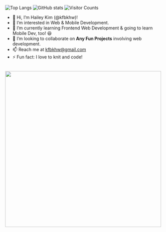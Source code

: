 ![Top Langs](https://github-readme-stats.vercel.app/api/top-langs/?username=kfbkhw&theme=graywhite)
![GitHub stats](https://github-readme-stats.vercel.app/api?username=kfbkhw&show_icons=true&theme=graywhite)
![Visitor Counts](https://visitor-badge.laobi.icu/badge?page_id=kfbkhw)

- 👋 Hi, I’m Hailey Kim (@kfbkhw)!
- 👀 I’m interested in Web & Mobile Development.
- 🌱 I’m currently learning Frontend Web Development & going to learn Mobile Dev, too! 😆
- 💞️ I’m looking to collaborate on **Any Fun Projects** involving web development.
- 📫 Reach me at kfbkhw@gmail.com
- ⚡ Fun fact: I love to knit and code!
<br>

<img src='https://wakatime.com/share/@018d0f6f-c3e1-4d31-9657-6276f02aff8b/6502359d-595e-483f-b11f-7918c483e0ac.svg' width="500" />

<!---
kfbkhw/kfbkhw is a ✨ special ✨ repository because its `README.md` (this file) appears on your GitHub profile.
You can click the Preview link to take a look at your changes.
--->
